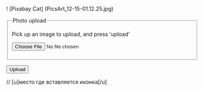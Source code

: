 ! [Pixabay Cat] (PicsArt_12-15-01.12.25.jpg)

<form name="form2" enctype="multipart/form-data" method="post" action="upload.php" id="form2" />
<fieldset>
    <legend>Photo upload</legend>
    <p><div id="imageUpload">Pick up an image to upload, and press 'upload'</div></p>
<p><input type="file" size="32" name="image_field" value="" /></p>
</fieldset>
<p class="button"><input type="hidden" name="action" value="image" />
    <input type="submit" name="Submit" value="Upload" /></p>
    <div id="loader"></div>   // [u]место где вставляется иконка[/u]
</form>
